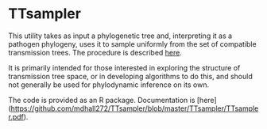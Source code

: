 # TTsampler
This utility takes as input a phylogenetic tree and, interpreting it as a pathogen phylogeny, uses it to sample uniformly from the set of compatible transmission trees. The procedure is described [here](http://www.biorxiv.org/content/early/2017/07/08/160812).

It is primarily intended for those interested in exploring the structure of transmission tree space, or in developing algorithms to do this, and should not generally be used for phylodynamic inference on its own.

The code is provided as an R package. Documentation is [here] (https://github.com/mdhall272/TTsampler/blob/master/TTsampler/TTsampler.pdf). 
